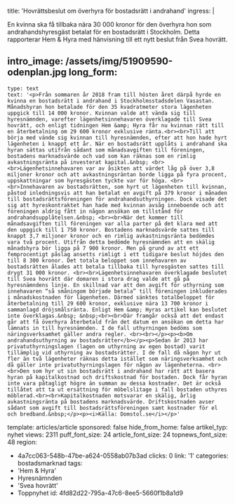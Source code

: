 title: 'Hovrättsbeslut om överhyra för bostadsrätt i andrahand'
ingress: |
  <p>En kvinna ska få tillbaka nära 30 000 kronor för den överhyra hon som andrahandshyresgäst betalat för en bostadsrätt i Stockholm. Detta rapporterar Hem & Hyra med hänvisning till ett nytt beslut från Svea hovrätt.
  </p>
  
intro_image: /assets/img/51909590-odenplan.jpg
long_form:
  -
    type: text
    text: '<p>Från sommaren år 2018 fram till hösten året därpå hyrde en kvinna en bostadsrätt i andrahand i Stockholmsstadsdelen Vasastan. Månadshyran hon betalade för den 35 kvadratmeter stora lägenheten uppgick till 14 000 kronor. Kvinnan valde att vända sig till hyresnämnden, varefter lägenhetsinnehavaren överklagade till Svea hovrätt, och enligt tidningen Hem &amp; Hyra får nu kvinnan rätt till en återbetalning om 29 600 kronor exklusive ränta.<br><br>Till att börja med vände sig kvinnan till hyresnämnden, efter att hon hade hyrt lägenheten i knappt ett år. När en bostadsrätt upplåts i andrahand ska hyran sättas utifrån sådant som månadsavgiften till föreningen, bostadens marknadsvärde och vad som kan räknas som en rimlig avkastningsränta på investerat kapital.&nbsp; <br><br>Lägenhetsinnehavaren var av åsikten att värdet låg på över 3,8 miljoner kronor och att avkastningsräntan borde ligga på fyra procent, uppskattningar som hyresgästen tyckte var för höga. <br><br>Innehavaren av bostadsrätten, som hyrt ut lägenheten till kvinnan, påstod inledningsvis att han betalat en avgift på 379 kronor i månaden till bostadsrättsföreningen för andrahandsuthyrningen. Dock visade det sig att hyreskontraktet han hade med kvinnan avsåg inneboende och att föreningen aldrig fått in någon ansökan om tillstånd för andrahandsupplåtelsen.&nbsp; <br><br>När det kommer till månadsavgiften till föreningen var alla parter på det klara med att den uppgick till 1 750 kronor. Bostadens marknadsvärde sattes till knappt 3,7 miljoner kronor och en rimlig avkastningsränta bedömdes vara två procent. Utifrån detta bedömde hyresnämnden att en skälig månadshyra bör ligga på 7 900 kronor. Men på grund av att ett femprocentigt påslag ansetts rimligt i ett tidigare beslut höjdes den till 8 300 kronor. Det totala beloppet som innehavaren av bostadsrätten ålades att betala tillbaka till hyresgästen sattes till drygt 31 000 kronor. <br><br>Lägenhetsinnehavaren överklagade beslutet till Svea hovrätt där domaren i stora drag valde att gå på hyresnämndens linje. En skillnad var att den avgift för uthyrning som innehavaren “så småningom började betala” till föreningen inkluderades i månadskostnaden för lägenheten. Därmed sänktes totalbeloppet för återbetalning till 29 600 kronor, exklusive nära 13 700 kronor i sammanlagd dröjsmålsränta. Enligt Hem &amp; Hyras artikel kan beslutet inte överklagas.&nbsp; &nbsp;<br><br>Där framgår också att det endast går att få överhyra återbetald från det datum en ansökan om detta har lämnats in till hyresnämnden. I de fall uthyrningen bedöms som näringsverksamhet gäller andra regler. <br><br></p><p><b>Om andrahandsuthyrning av bostadsrätter</b></p><p>Sedan år 2013 har privatuthyrningslagen (lagen om uthyrning av egen bostad) varit tillämplig vid uthyrning av bostadsrätter. I de fall då någon hyr ut fler än två lägenheter räknas detta istället som näringsverksamhet och då gäller inte privatuthyrningslagen för någon av lägenheterna. <br><br>Den som hyr ut sin bostadsrätt i andrahand har rätt att basera hyran på kapitalkostnad och driftskostnad för bostaden. Dock får hyran inte vara påtagligt högre än summan av dessa kostnader. Det är också tillåtet att ta ut ersättning för möbelslitage i fall bostaden uthyres möblerad.<br><br>Kapitalkostnaden motsvarar en skälig, årlig avkastningsränta på bostadens marknadsvärde. Driftskostnaden avser sådant som avgift till bostadsrättsföreningen samt kostnader för el och bredband.&nbsp;</p><p><i>Källa: Domstol.se</i></p>'
template: articles/article
sponsored: false
hide_from_home: false
artikel_typ: nyhet
views: 2311
puff_font_size: 24
article_font_size: 24
topnews_font_size: 48
region:
  - 4a7cc063-548b-47be-a624-0558ab07b3ad
clicks: 0
link: '1'
categories: bostadsmarknad
tags:
  - 'Hem & Hyra'
  - Hyresnämnden
  - 'Svea hovrätt'
  - Toppnyhet
id: 4fd82d22-795a-47c6-8ee5-5660f1b8a1d9
